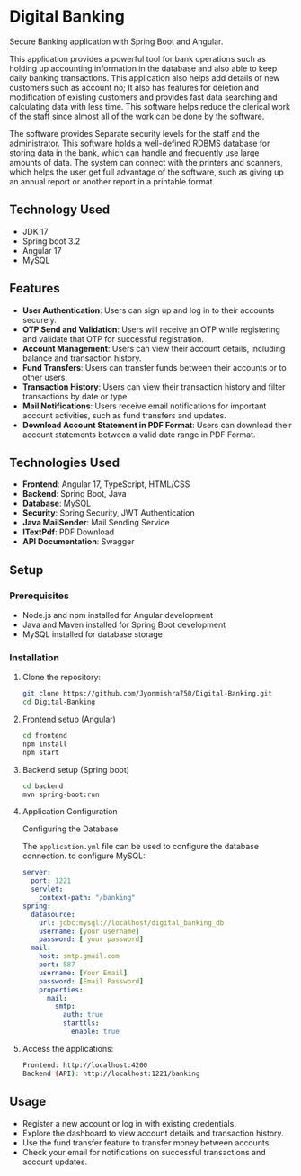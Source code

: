 # Digital Banking

Secure Banking application with Spring Boot and Angular.

This application provides a powerful tool for bank operations such as holding up accounting information in the database and also able to keep daily banking transactions. This application also helps add details of new customers such as account no; It also has features for deletion and modification of existing customers and provides fast data searching and calculating data with less time. This software helps reduce the clerical work of the staff since almost all of the work can be done by the software.

The software provides Separate security levels for the staff and the administrator. This software holds a well-defined RDBMS database for storing data in the bank, which can handle and frequently use large amounts of data. The system can connect with the printers and scanners, which helps the user get full advantage of the software, such as giving up an annual report or another report in a printable format.

## Technology Used
- JDK 17
- Spring boot 3.2
- Angular 17
- MySQL

## Features

- **User Authentication**: Users can sign up and log in to their accounts securely.
- **OTP Send and Validation**: Users will receive an OTP while registering and validate that OTP for successful registration.
- **Account Management**: Users can view their account details, including balance and transaction history.
- **Fund Transfers**: Users can transfer funds between their accounts or to other users.
- **Transaction History**: Users can view their transaction history and filter transactions by date or type.
- **Mail Notifications**: Users receive email notifications for important account activities, such as fund transfers and updates.
- **Download Account Statement in PDF Format**: Users can download their account statements between a valid date range in PDF Format.

## Technologies Used

- **Frontend**: Angular 17, TypeScript, HTML/CSS
- **Backend**: Spring Boot, Java
- **Database**: MySQL
- **Security**: Spring Security, JWT Authentication
- **Java MailSender**: Mail Sending Service
- **ITextPdf**: PDF Download
- **API Documentation**: Swagger

## Setup

### Prerequisites

- Node.js and npm installed for Angular development
- Java and Maven installed for Spring Boot development
- MySQL installed for database storage

### Installation

1. Clone the repository:

   ```sh
   git clone https://github.com/Jyonmishra750/Digital-Banking.git
   cd Digital-Banking
2. Frontend setup (Angular)

   ```sh
   cd frontend
   npm install
   npm start

3. Backend setup (Spring boot)

   ```sh
   cd backend
   mvn spring-boot:run

4. Application Configuration

   Configuring the Database

   The `application.yml` file can be used to configure the database connection. to configure MySQL:

   ```yaml
   server:
     port: 1221
     servlet:
       context-path: "/banking"
   spring:
     datasource:
       url: jdbc:mysql://localhost/digital_banking_db
       username: [your username]
       password: [ your password]
     mail:
       host: smtp.gmail.com
       port: 587
       username: [Your Email]
       password: [Email Password]
       properties:
         mail:
           smtp:
             auth: true
             starttls:
               enable: true


4. Access the applications:
   
   ```sh
   Frontend: http://localhost:4200
   Backend (API): http://localhost:1221/banking

## Usage
- Register a new account or log in with existing credentials.
- Explore the dashboard to view account details and transaction history.
- Use the fund transfer feature to transfer money between accounts.
- Check your email for notifications on successful transactions and account updates.
